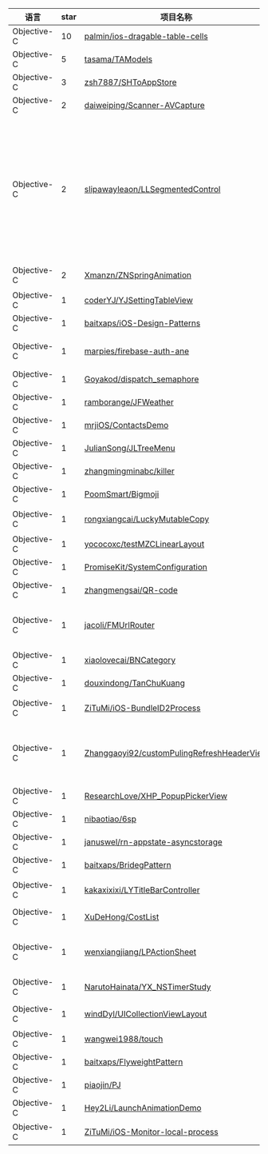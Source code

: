 语言|star|项目名称|描述
---|---|---|---
Objective-C|10|[palmin/ios-dragable-table-cells](https://github.com/palmin/ios-dragable-table-cells)| 
Objective-C|5|[tasama/TAModels](https://github.com/tasama/TAModels)| 
Objective-C|3|[zsh7887/SHToAppStore](https://github.com/zsh7887/SHToAppStore)| 
Objective-C|2|[daiweiping/Scanner-AVCapture](https://github.com/daiweiping/Scanner-AVCapture)| 
Objective-C|2|[slipawayleaon/LLSegmentedControl](https://github.com/slipawayleaon/LLSegmentedControl)| 自定义 Segmented Control 的样式。在被选中的 segment 上加上颜色条。这种样式的 Segmented Control 比原有的 UISegmentedControl 外观上更加简洁。集成很简单，支持点击回调，各种属性可以设置，足以满足你的需求
Objective-C|2|[Xmanzn/ZNSpringAnimation](https://github.com/Xmanzn/ZNSpringAnimation)|弹性动画/SpringAnimation
Objective-C|1|[coderYJ/YJSettingTableView](https://github.com/coderYJ/YJSettingTableView)| 
Objective-C|1|[baitxaps/iOS-Design-Patterns](https://github.com/baitxaps/iOS-Design-Patterns)| 
Objective-C|1|[marpies/firebase-auth-ane](https://github.com/marpies/firebase-auth-ane)|Firebase Auth extension for Adobe AIR (iOS & Android)
Objective-C|1|[Goyakod/dispatch_semaphore](https://github.com/Goyakod/dispatch_semaphore)| 
Objective-C|1|[ramborange/JFWeather](https://github.com/ramborange/JFWeather)|a ios weather app,very lite
Objective-C|1|[mrjiOS/ContactsDemo](https://github.com/mrjiOS/ContactsDemo)| 
Objective-C|1|[JulianSong/JLTreeMenu](https://github.com/JulianSong/JLTreeMenu)|ios tree menu 
Objective-C|1|[zhangmingminabc/killer](https://github.com/zhangmingminabc/killer)| 
Objective-C|1|[PoomSmart/Bigmoji](https://github.com/PoomSmart/Bigmoji)|Bigger emoji for iMessages.
Objective-C|1|[rongxiangcai/LuckyMutableCopy](https://github.com/rongxiangcai/LuckyMutableCopy)|ios快速复制一个对象，拷贝一个对象
Objective-C|1|[yococoxc/testMZCLinearLayout](https://github.com/yococoxc/testMZCLinearLayout)| 
Objective-C|1|[PromiseKit/SystemConfiguration](https://github.com/PromiseKit/SystemConfiguration)| 
Objective-C|1|[zhangmengsai/QR-code](https://github.com/zhangmengsai/QR-code)| 
Objective-C|1|[jacoli/FMUrlRouter](https://github.com/jacoli/FMUrlRouter)|A simple way to manage page route of native or h5. 页面统一跳转管理器
Objective-C|1|[xiaolovecai/BNCategory](https://github.com/xiaolovecai/BNCategory)|OC加强分类
Objective-C|1|[douxindong/TanChuKuang](https://github.com/douxindong/TanChuKuang)|漂亮的弹出框
Objective-C|1|[ZiTuMi/iOS-BundleID2Process](https://github.com/ZiTuMi/iOS-BundleID2Process)|做bundleId与进程名配对的小工具
Objective-C|1|[Zhanggaoyi92/customPulingRefreshHeaderView](https://github.com/Zhanggaoyi92/customPulingRefreshHeaderView)|每个人都能学会的下拉刷新demo，然后可以开心的自己实现自己的下拉刷新控件了。
Objective-C|1|[ResearchLove/XHP_PopupPickerView](https://github.com/ResearchLove/XHP_PopupPickerView)|自定义弹出选择视图
Objective-C|1|[nibaotiao/6sp](https://github.com/nibaotiao/6sp)| 
Objective-C|1|[januswel/rn-appstate-asyncstorage](https://github.com/januswel/rn-appstate-asyncstorage)|AppState samples on React Native
Objective-C|1|[baitxaps/BridegPattern](https://github.com/baitxaps/BridegPattern)| 
Objective-C|1|[kakaxixixi/LYTitleBarController](https://github.com/kakaxixixi/LYTitleBarController)|快速创建一个带标题按钮的控制器
Objective-C|1|[XuDeHong/CostList](https://github.com/XuDeHong/CostList)|这是我的第一个大项目，CostList记账本
Objective-C|1|[wenxiangjiang/LPActionSheet](https://github.com/wenxiangjiang/LPActionSheet)|A clean and lightweight action sheet for your iOS app
Objective-C|1|[NarutoHainata/YX_NSTimerStudy](https://github.com/NarutoHainata/YX_NSTimerStudy)|关于定时器的应用学习
Objective-C|1|[windDyl/UICollectionViewLayout](https://github.com/windDyl/UICollectionViewLayout)|使用collectionView进行流水布局和对布局
Objective-C|1|[wangwei1988/touch](https://github.com/wangwei1988/touch)|九宫格-解锁
Objective-C|1|[baitxaps/FlyweightPattern](https://github.com/baitxaps/FlyweightPattern)| 
Objective-C|1|[piaojin/PJ](https://github.com/piaojin/PJ)| 
Objective-C|1|[Hey2Li/LaunchAnimationDemo](https://github.com/Hey2Li/LaunchAnimationDemo)| 
Objective-C|1|[ZiTuMi/iOS-Monitor-local-process](https://github.com/ZiTuMi/iOS-Monitor-local-process)|后台检测本地进程，localHttpServer
